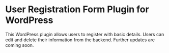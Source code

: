 <h1><b>User Registration Form Plugin for WordPress</b></h1>
This WordPress plugin allows users to register with basic details. Users can edit and delete their information from the backend. Further updates are coming soon.
